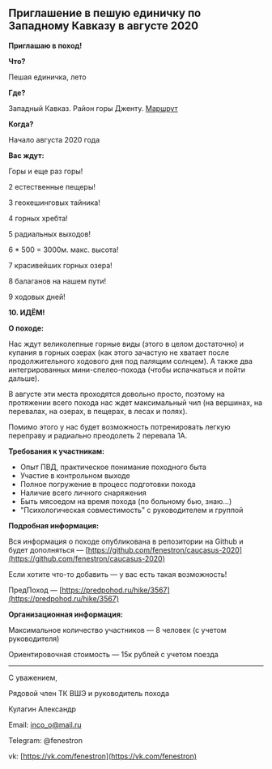 ## Приглашение в пешую единичку по Западному Кавказу в августе 2020

**Приглашаю в поход!**

**Что?** 

Пешая единичка, лето

**Где?** 

Западный Кавказ. Район горы Дженту. [Маршрут](https://nakarte.me/#m=11/43.87381/40.87506&l=O&nktl=kHpOOzcTUnhKuh2oTx67JQ)

**Когда?** 

Начало августа 2020 года

**Вас ждут:** 

Горы и еще раз горы!

2 естественные пещеры!

3 геокешинговых тайника!

4 горных хребта!

5 радиальных выходов!

6 * 500 = 3000м. макс. высота!

7 красивейших горных озера!

8 балаганов на нашем пути!

9 ходовых дней!

**10. ИДЁМ!** 

**О походе:** 

Нас ждут великолепные горные виды (этого в целом достаточно) и купания в горных озерах (как этого зачастую не хватает после продолжительного ходового дня под палящим солнцем). А также два интегрированных мини-спелео-похода (чтобы испачкаться и пойти дальше). 

В августе эти места проходятся довольно просто, поэтому на протяжении всего похода нас ждет максимальный чил (на вершинах, на перевалах, на озерах, в пещерах, в лесах и полях).

Помимо этого у нас будет возможность потренировать легкую переправу и радиально преодолеть 2 перевала 1А.

**Требования к участникам:** 

- Опыт ПВД, практическое понимание походного быта
- Участие в контрольном выходе
- Полное погружение в процесс подготовки похода
- Наличие всего личного снаряжения
- Быть мясоедом на время похода (по больному бью, знаю...)
- "Психологическая совместимость" с руководителем и группой

**Подробная информация:**

Вся информация о походе опубликована в репозитории на Github и будет дополняться — [https://github.com/fenestron/caucasus-2020](https://github.com/fenestron/caucasus-2020)

Если хотите что-то добавить — у вас есть такая возможность!

ПредПоход — [https://predpohod.ru/hike/3567](https://predpohod.ru/hike/3567)

**Организационная информация:**

Максимальное количество участников — 8 человек (с учетом руководителя)

Ориентировочная стоимость — 15к рублей с учетом поезда

---
С уважением, 

Рядовой член ТК ВШЭ и руководитель похода

Кулагин Александр

Email: inco_o@mail.ru

Telegram: @fenestron

vk: [https://vk.com/fenestron](https://vk.com/fenestron)
